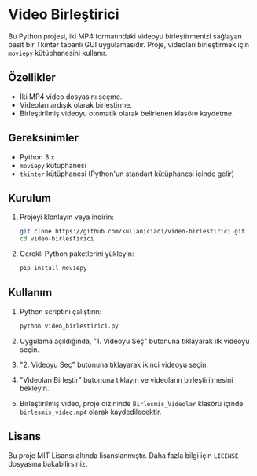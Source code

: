 # Video Birleştirici

Bu Python projesi, iki MP4 formatındaki videoyu birleştirmenizi sağlayan basit bir Tkinter tabanlı GUI uygulamasıdır. Proje, videoları birleştirmek için `moviepy` kütüphanesini kullanır.

## Özellikler

- İki MP4 video dosyasını seçme.
- Videoları ardışık olarak birleştirme.
- Birleştirilmiş videoyu otomatik olarak belirlenen klasöre kaydetme.

## Gereksinimler

- Python 3.x
- `moviepy` kütüphanesi
- `tkinter` kütüphanesi (Python'un standart kütüphanesi içinde gelir)

## Kurulum

1. Projeyi klonlayın veya indirin:

    ```bash
    git clone https://github.com/kullaniciadi/video-birlestirici.git
    cd video-birlestirici
    ```

2. Gerekli Python paketlerini yükleyin:

    ```bash
    pip install moviepy
    ```

## Kullanım

1. Python scriptini çalıştırın:

    ```bash
    python video_birlestirici.py
    ```

2. Uygulama açıldığında, "1. Videoyu Seç" butonuna tıklayarak ilk videoyu seçin.
3. "2. Videoyu Seç" butonuna tıklayarak ikinci videoyu seçin.
4. "Videoları Birleştir" butonuna tıklayın ve videoların birleştirilmesini bekleyin.
5. Birleştirilmiş video, proje dizininde `Birlesmis_Videolar` klasörü içinde `birlesmis_video.mp4` olarak kaydedilecektir.


## Lisans

Bu proje MIT Lisansı altında lisanslanmıştır. Daha fazla bilgi için `LICENSE` dosyasına bakabilirsiniz.
